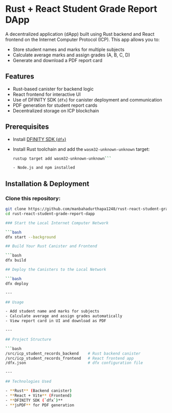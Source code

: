 # Rust + React Student Grade Report DApp

A decentralized application (dApp) built using Rust backend and React frontend on the Internet Computer Protocol (ICP). This app allows you to:

- Store student names and marks for multiple subjects
- Calculate average marks and assign grades (A, B, C, D)
- Generate and download a PDF report card

## Features

- Rust-based canister for backend logic
- React frontend for interactive UI
- Use of DFINITY SDK (`dfx`) for canister deployment and communication
- PDF generation for student report cards
- Decentralized storage on ICP blockchain

## Prerequisites

- Install [DFINITY SDK (`dfx`)](https://internetcomputer.org/docs/current/developer-docs/setup/install/)
- Install Rust toolchain and add the `wasm32-unknown-unknown` target:
  
  ```bash
  rustup target add wasm32-unknown-unknown```
  
  - Node.js and npm installed

## Installation & Deployment

### Clone this repository:

```bash
git clone https://github.com/manbahadurthapa1248/rust-react-student-grade-report-dapp.git
cd rust-react-student-grade-report-dapp

### Start the Local Internet Computer Network

```bash
dfx start --background

## Build Your Rust Canister and Frontend

```bash
dfx build

## Deploy the Canisters to the Local Network

```bash
dfx deploy

---

## Usage

- Add student name and marks for subjects  
- Calculate average and assign grades automatically  
- View report card in UI and download as PDF  

---

## Project Structure

```bash
/src/icp_student_records_backend    # Rust backend canister  
/src/icp_student_records_frontend   # React frontend app  
/dfx.json                           # dfx configuration file

---

## Technologies Used

- **Rust** (Backend canister)
- **React + Vite** (Frontend)
- **DFINITY SDK (`dfx`)**
- **jsPDF** for PDF generation
